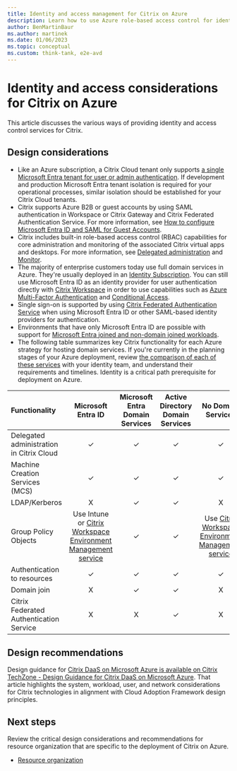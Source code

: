 ```yaml
---
title: Identity and access management for Citrix on Azure
description: Learn how to use Azure role-based access control for identity and access management in your Citrix virtual desktop infrastructure.
author: BenMartinBaur
ms.author: martinek
ms.date: 01/06/2023
ms.topic: conceptual
ms.custom: think-tank, e2e-avd
---
```


# Identity and access considerations for Citrix on Azure

This article discusses the various ways of providing identity and access control services for Citrix.

## Design considerations

- Like an Azure subscription, a Citrix Cloud tenant only supports [a single Microsoft Entra tenant for user or admin authentication](https://docs.citrix.com/en-us/citrix-workspace/secure.html#azure-active-directory). If development and production Microsoft Entra tenant isolation is required for your operational processes, similar isolation should be established for your Citrix Cloud tenants.
- Citrix supports Azure B2B or guest accounts by using SAML authentication in Workspace or Citrix Gateway and Citrix Federated Authentication Service. For more information, see [How to configure Microsoft Entra ID and SAML for Guest Accounts](https://support.citrix.com/article/CTX312151/how-to-configure-azure-ad-and-saml-tech-preview-for-guest-accounts).
- Citrix includes built-in role-based access control (RBAC) capabilities for core administration and monitoring of the associated Citrix virtual apps and desktops. For more information, see [Delegated administration](https://docs.citrix.com/en-us/citrix-daas/manage-deployment/delegated-administration.html) and [Monitor](https://docs.citrix.com/en-us/citrix-daas/monitor.html).
- The majority of enterprise customers today use full domain services in Azure. They're usually deployed in an [Identity Subscription](../../../ready/landing-zone/index.md). You can still use Microsoft Entra ID as an identity provider for user authentication directly with [Citrix Workspace](https://docs.citrix.com/en-us/citrix-workspace/secure.html#azure-active-directory) in order to use capabilities such as [Azure Multi-Factor Authentication](/azure/active-directory/authentication/concept-mfa-howitworks) and [Conditional Access](/azure/active-directory/conditional-access/overview).
- Single sign-on is supported by using [Citrix Federated Authentication Service](https://docs.citrix.com/en-us/federated-authentication-service/current-release/deployment-architectures/azure-ad.html) when using Microsoft Entra ID or other SAML-based identity providers for authentication.
- Environments that have only Microsoft Entra ID are possible with support for [Microsoft Entra joined and non-domain joined workloads](https://docs.citrix.com/en-us/citrix-daas/install-configure/azure-joined-ndj-vda-configuration.html).
- The following table summarizes key Citrix functionality for each Azure strategy for hosting domain services. If you're currently in the planning stages of your Azure deployment, review [the comparison of each of these services](/azure/active-directory-domain-services/compare-identity-solutions) with your identity team, and understand their requirements and timelines. Identity is a critical path prerequisite for deployment on Azure.

| Functionality | Microsoft Entra ID | Microsoft Entra Domain Services | Active Directory Domain Services | No Domain Services |
|:----|:----:|:----:|:----:|:----:|
| Delegated administration in Citrix Cloud | ✓ | ✓ | ✓ | ✓ |
| Machine Creation Services (MCS) | ✓ | ✓ | ✓ | ✓ |
| LDAP/Kerberos | X | ✓ | ✓ | X |
| Group Policy Objects | Use Intune or [Citrix Workspace Environment Management service](https://docs.citrix.com/en-us/workspace-environment-management/service/manage-non-domain-joined-machines.html) | ✓ | ✓ | Use [Citrix Workspace Environment Management service](https://docs.citrix.com/en-us/workspace-environment-management/service/manage-non-domain-joined-machines.html) |
| Authentication to resources | ✓ | ✓ | ✓ | ✓ |
| Domain join | X | ✓ | ✓ | X |
| Citrix Federated Authentication Service | X | X | ✓ | X |

## Design recommendations

Design guidance for [Citrix DaaS on Microsoft Azure is available on Citrix TechZone - Design Guidance for Citrix DaaS on Microsoft Azure](https://docs.citrix.com/en-us/tech-zone/toc/by-solution/daas-for-azure/design-guidance.html). That article highlights the system, workload, user, and network considerations for Citrix technologies in alignment with Cloud Adoption Framework design principles.

## Next steps

Review the critical design considerations and recommendations for resource organization that are specific to the deployment of Citrix on Azure.

- [Resource organization](citrix-resource-organization.md)
